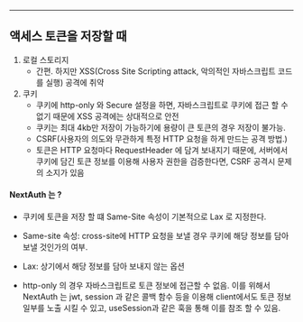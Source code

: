 ****

## 액세스 토큰을 저장할 때

1. 로컬 스토리지
	- 간편. 하지만 XSS(Cross Site Scripting attack, 악의적인 자바스크립트 코드를 실행) 공격에 취약
2. 쿠키
	- 쿠키에 http-only 와 Secure 설정을 하면, 자바스크립트로 쿠키에 접근 할 수 없기 때문에 XSS 공격에는 상대적으로 안전
	- 쿠키는 최대 4kb만 저장이 가능하기에 용량이 큰 토큰의 경우 저장이 불가능. 
	- CSRF(사용자의 의도와 무관하게 특정 HTTP 요청을 하게 만드는 공격 방법.)
	- 토큰은 HTTP 요청마다 RequestHeader 에 담겨 보내지기 때문에, 서버에서 쿠키에 담긴 토큰 정보를 이용해 사용자 권한을 검증한다면, CSRF 공격시 문제의 소지가 있음

#### NextAuth 는 ?

- 쿠키에 토큰을 저장 할  떄 Same-Site 속성이 기본적으로 Lax 로 지정한다.
- Same-site 속성: cross-site에 HTTP 요청을 보낼 경우 쿠키에 해당 정보를 담아 보낼 것인가의 여부.
- Lax: 상기에서 해당 정보를 담아 보내지 않는 옵션

- http-only 의 경우 자바스크립트로 토큰 정보에 접근할 수 없음. 이를 위해서 NextAuth 는 jwt, session 과 같은 콜백 함수 등을 이용해 client에서도 토큰 정보 일부를 노출 시킬 수 있고, useSession과 같은 훅을 통해 이를 참조 할 수 있음.

